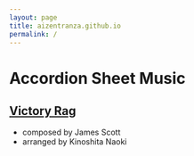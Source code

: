 ```yaml
---
layout: page
title: aizentranza.github.io
permalink: /
---
```


# Accordion Sheet Music
## [Victory Rag](VictoryRag.pdf)
- composed by James Scott
- arranged by Kinoshita Naoki
